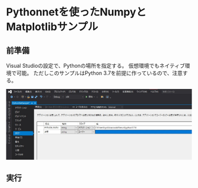 # Pythonnetを使ったNumpyとMatplotlibサンプル
## 前準備
Visual Studioの設定で、Pythonの場所を指定する。
仮想環境でもネイティブ環境で可能。
ただしこのサンプルはPython 3.7を前提に作っているので、注意する。

![img](.img/1.jpg)

## 実行





